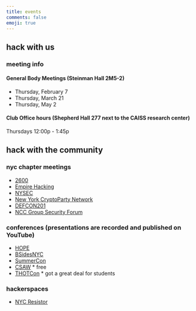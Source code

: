 ```yaml
---
title: events
comments: false
emoji: true
---
```

## hack with us
### meeting info

#### General Body Meetings (Steinman Hall 2M5-2)
+ Thursday, February 7
+ Thursday, March 21
+ Thursday, May 2

#### Club Office hours (Shepherd Hall 277 next to the CAISS research center)
Thursdays 12:00p - 1:45p

## hack with the community
### nyc chapter meetings
+ [2600](http://nyc2600.net/about/)
+ [Empire Hacking](https://www.meetup.com/Empire-Hacking/)
+ [NYSEC](https://twitter.com/nysecsec)
+ [New York CryptoParty Network](https://www.meetup.com/New-York-Cryptoparty-Network/)
+ [DEFCON201](https://medium.com/@defcon201)
+ [NCC Group Security Forum](https://www.meetup.com/NCCOpenForumNYC/)

### conferences (presentations are recorded and published on YouTube)
+ [HOPE](https://hope.net/)
+ [BSidesNYC](https://bsidesnyc.org/)
+ [SummerCon](https://www.summercon.org/)
+ [CSAW](https://csaw.engineering.nyu.edu/) * free
+ [THOTCon](https://thotcon.org/) * got a great deal for students

### hackerspaces
+ [NYC Resistor](https://www.eventbrite.com/o/nyc-resistor-52408308)
